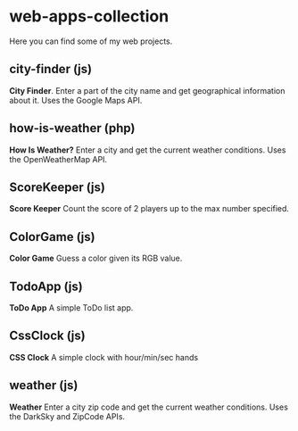 # web-apps-collection

Here you can find some of my web projects.

<h2>city-finder (js)</h2> <b>City Finder</b>. Enter a part of the city name and get geographical information about it. Uses the Google Maps API.

<h2>how-is-weather (php)</h2> <b>How Is Weather?</b> Enter a city and get the current weather conditions. Uses the OpenWeatherMap API.

<h2>ScoreKeeper (js)</h2> <b>Score Keeper</b> Count the score of 2 players up to the max number specified.

<h2>ColorGame (js)</h2> <b>Color Game</b> Guess a color given its RGB value.

<h2>TodoApp (js)</h2> <b>ToDo App</b> A simple ToDo list app.

<h2>CssClock (js)</h2> <b>CSS Clock</b> A simple clock with hour/min/sec hands

<h2>weather (js)</h2> <b>Weather</b> Enter a city zip code and get the current weather conditions. Uses the DarkSky and ZipCode APIs.
